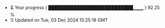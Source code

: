 - ⏳ Year progress { ███████████████████████████▁▁▁ } 92.25 %
- ⏰ Updated on Tue, 03 Dec 2024 15:25:18 GMT

